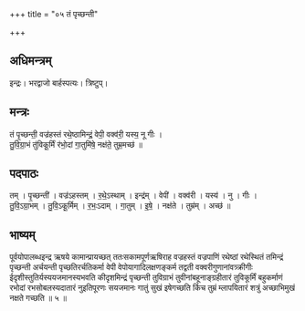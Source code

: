 +++
title = "०५ तं पृच्छन्ती"

+++
## अधिमन्त्रम्
इन्द्रः। भरद्वाजो बार्हस्पत्यः। त्रिष्टुप्।

## मन्त्रः
तं पृ॒च्छन्ती॒ वज्र॑हस्तं रथे॒ष्ठामिन्द्रं॒ वेपी॒ वक्व॑री॒ यस्य॒ नू गीः ।  
तु॒वि॒ग्रा॒भं तु॑विकू॒र्मिं र॑भो॒दां गा॒तुमि॑षे॒ नक्ष॑ते॒ तुम्र॒मच्छ॑ ॥

## पदपाठः
तम् । पृ॒च्छन्ती॑ । वज्र॑ऽहस्तम् । र॒थे॒ऽस्थाम् । इन्द्र॑म् । वेपी॑ । वक्व॑री । यस्य॑ । नु । गीः ।  
तु॒वि॒ऽग्रा॒भम् । तु॒वि॒ऽकू॒र्मिम् । र॒भः॒ऽदाम् । गा॒तुम् । इ॒षे॒ । नक्ष॑ते । तुम्र॑म् । अच्छ॑ ॥

## भाष्यम्
पूर्वयोपालब्धइन्द्र ऋषये कामान्प्रायच्छत् ततःसकामपूर्णऋषिराह वज्रहस्तं वज्रपाणिं रथेष्ठां रथेस्थितं तमिन्द्रं पृच्छन्ती अर्चयन्ती पृच्छतिरर्चतिकर्मा वेपी वेपोयागादिलक्षणङ्कर्म तद्वती वक्वरीगुणानांवत्र्क्रीगीः ईदृशीस्तुतिर्यस्ययजमानस्यभवति कीदृशमिन्द्रं पृच्छन्ती तुविग्राभं तुवीनांबहूनाङ्ग्रहीतारं तुविकूर्मिं बहुकर्माणं रभोदां रभसोबलस्यदातारं नुइतिपूरणः सयजमानः गातुं सुखं इषेगच्छति किंच तुम्रं म्लापयितारं शत्रुं अच्छाभिमुखं नक्षते गच्छति ॥ ५ ॥